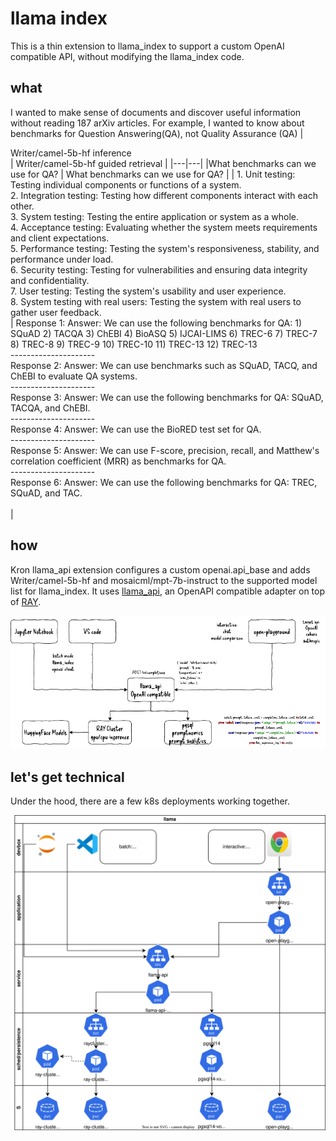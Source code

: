 # llama index
This is a thin extension to llama_index to support a custom OpenAI compatible API, without modifying the llama_index code.

## what
I wanted to make sense of documents and discover useful information without reading 187 arXiv articles. For example, I wanted to know about benchmarks for Question Answering(QA), not Quality Assurance (QA)
|<div style="width:200px"> Writer/camel-5b-hf inference </div> | Writer/camel-5b-hf guided retrieval  |
|---|---|
|What benchmarks can we use for QA? | What benchmarks can we use for QA? |
| 1. Unit testing: Testing individual components or functions of a system. <br>2. Integration testing: Testing how different components interact with each other.<br>3. System testing: Testing the entire application or system as a whole.<br>4. Acceptance testing: Evaluating whether the system meets requirements and client expectations.<br>5. Performance testing: Testing the system's responsiveness, stability, and performance under load.<br>6. Security testing: Testing for vulnerabilities and ensuring data integrity and confidentiality.<br>7. User testing: Testing the system's usability and user experience.<br>8. System testing with real users: Testing the system with real users to gather user feedback.<br> | Response 1: Answer: We can use the following benchmarks for QA: 1) SQuAD 2) TACQA 3) ChEBI 4) BioASQ 5) IJCAI-LIMS 6) TREC-6 7) TREC-7 8) TREC-8 9) TREC-9 10) TREC-10 11) TREC-13 12) TREC-13 <br>\---------------------<br>Response 2: Answer: We can use benchmarks such as SQuAD, TACQ, and ChEBI to evaluate QA systems.<br>\---------------------<br>Response 3: Answer: We can use the following benchmarks for QA: SQuAD, TACQA, and ChEBI.<br>\---------------------<br>Response 4: Answer: We can use the BioRED test set for QA.<br>\---------------------<br>Response 5: Answer: We can use F-score, precision, recall, and Matthew's correlation coefficient (MRR) as benchmarks for QA.<br>\---------------------<br>Response 6: Answer: We can use the following benchmarks for QA: TREC, SQuAD, and TAC. <br><br>| 

## how
Kron llama_api extension configures a custom openai.api_base and adds Writer/camel-5b-hf and mosaicml/mpt-7b-instruct to the supported model list for llama_index. It uses [llama_api](/apps/llama-api/), an OpenAPI compatible adapter on top of [RAY](/config/ray/).

![system architecture](/docs/diagrams/llama-compact.drawio.png "knowledge graph system architecture")

## let's get technical
Under the hood, there are a few k8s deployments working together.

![kron k8s](/docs/diagrams/llama.drawio.svg)